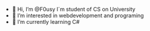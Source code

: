 - 👋 Hi, I’m @F0usy I´m student of CS on University
- 👀 I’m interested in webdevelopment and programing 
- 🌱 I’m currently learning C# 

<!---
F0usy/F0usy is a ✨ special ✨ repository because its `README.md` (this file) appears on your GitHub profile.
You can click the Preview link to take a look at your changes.
--->
